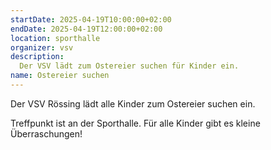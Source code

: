 ```yaml
---
startDate: 2025-04-19T10:00:00+02:00
endDate: 2025-04-19T12:00:00+02:00
location: sporthalle
organizer: vsv
description:
  Der VSV lädt zum Ostereier suchen für Kinder ein.
name: Ostereier suchen
---
```


Der VSV Rössing lädt alle Kinder zum Ostereier suchen ein.

Treffpunkt ist an der Sporthalle. Für alle Kinder gibt es kleine Überraschungen!